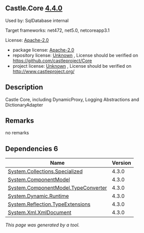 Castle.Core [4.4.0](https://www.nuget.org/packages/Castle.Core/4.4.0)
--------------------

Used by: SqlDatabase internal

Target frameworks: net472, net5.0, netcoreapp3.1

License: [Apache-2.0](../../../../licenses/apache-2.0) 

- package license: [Apache-2.0](http://www.apache.org/licenses/LICENSE-2.0.html) 
- repository license: [Unknown](https://github.com/castleproject/Core) , License should be verified on https://github.com/castleproject/Core
- project license: [Unknown](http://www.castleproject.org/) , License should be verified on http://www.castleproject.org/

Description
-----------
Castle Core, including DynamicProxy, Logging Abstractions and DictionaryAdapter

Remarks
-----------
no remarks


Dependencies 6
-----------

|Name|Version|
|----------|:----|
|[System.Collections.Specialized](../../../../packages/nuget.org/system.collections.specialized/4.3.0)|4.3.0|
|[System.ComponentModel](../../../../packages/nuget.org/system.componentmodel/4.3.0)|4.3.0|
|[System.ComponentModel.TypeConverter](../../../../packages/nuget.org/system.componentmodel.typeconverter/4.3.0)|4.3.0|
|[System.Dynamic.Runtime](../../../../packages/nuget.org/system.dynamic.runtime/4.3.0)|4.3.0|
|[System.Reflection.TypeExtensions](../../../../packages/nuget.org/system.reflection.typeextensions/4.3.0)|4.3.0|
|[System.Xml.XmlDocument](../../../../packages/nuget.org/system.xml.xmldocument/4.3.0)|4.3.0|

*This page was generated by a tool.*